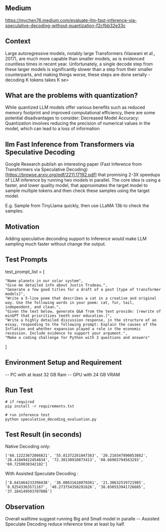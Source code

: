 ## Medium
https://mychen76.medium.com/evaluate-llm-fast-inference-via-speculative-decoding-without-quantization-f2cfbb32e33c

## Context
Large autoregressive models, notably large Transformers (Vaswani et al., 2017), are much more capable than smaller models, as is evidenced countless times in recent year.
Unfortunately, a single decode step from these larger models is significantly slower than a step from their smaller counterparts, and making things worse, these steps are done serially - decoding K tokens takes K se>

## What are the problems with quantization?
While quantized LLM models offer various benefits such as reduced memory footprint and improved computational efficiency, there are some potential disadvantages to consider: Decreased Model Accuracy: Quantization involves reducing the precision of numerical values in the model, which can lead to a loss of information

## llm Fast Inference from Transformers via Speculative Decoding
Google Research publish an interesting paper (Fast Inference from Transformers via Speculative Decoding)[https://browse.arxiv.org/pdf/2211.17192.pdf] that promising 2-3X speedups of LLM inference by running two models in parallel. The core idea is using a faster, and lower quality model, that approximates the target model to sample multiple tokens and then check these samples using the target model.  

E.g. Sample from TinyLlama quickly, then use LLaMA 13b to check the samples.

## Motivation
Adding speculative deconding support to Inference would make LLM sampling much faster without change the output.

## Test Prompts
test_prompt_list = [
```
"Name planets in our solar system",        
"Give me detailed info about Justin Trudeau.",                 
"Generate a few good titles for a draft of a post [type of transformer models]",
"Write a 5-line poem that describes a cat in a creative and original way. Use the following words in your poem: cat, fur, tail, independent, and clean.",
"Given the text below, generate Q&A from the text provide: [rewrite of minGPT that prioritizes teeth over education.]",
"Write a highly detailed discussion response, in the structure of an essay, responding to the following prompt: Explain the causes of the Inflation and whether expansion played a role in the economic recession. Include evidence to support your argument.",
"Make a coding challenge for Python with 3 questions and answers"
```
]

## Environment Setup and Requirement 
-- PC with at least 32 GB Ram
-- GPU with 24 GB VRAM

## Run Test 
```
# if required
pip install -r requirements.txt

# run inference test
python speculative_decoding_evaluation.py
```

## Test Result (in seconds)
Native Decoding only:
```
['68.12223672866821', '55.81372261047363', '20.210347890853882', '28.41849422454834', '72.30130910873413', '68.66965794563293', '69.7259030342102']
```
With Assisted Speculate Decoding :
```
['8.641464233398438', '38.08631610870361', '21.30632519721985', '8.92543363571167', '40.273754358291626', '38.650553941726685', '37.184149503707886']
```
## Observation 
Overall walltime suggest running Big and Small model in paralle -- Assisted Speculate Decoding reduce inference time at least by half.

